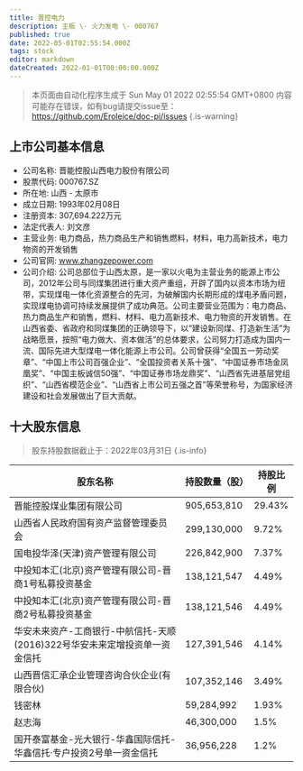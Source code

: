 ```yaml
---
title: 晋控电力
description: 主板 \- 火力发电 \- 000767
published: true
date: 2022-05-01T02:55:54.000Z
tags: stock
editor: markdown
dateCreated: 2022-01-01T00:00:00.000Z
---
```


> 本页面由自动化程序生成于 Sun May 01 2022 02:55:54 GMT+0800
> 内容可能存在错误，如有bug请提交issue至：https://github.com/Eroleice/doc-pi/issues
{.is-warning}

## 上市公司基本信息
- 公司名称: 晋能控股山西电力股份有限公司
- 股票代码: 000767.SZ
- 所在地: 山西 - 太原市
- 成立日期: 1993年02月08日
- 注册资本: 307,694.222万元
- 法定代表人: 刘文彦
- 主营业务: 电力商品，热力商品生产和销售燃料，材料，电力高新技术，电力物资的开发销售
- 公司官网: www.zhangzepower.com
- 公司介绍: 公司总部位于山西太原，是一家以火电为主营业务的能源上市公司，2012年公司与同煤集团进行重大资产重组，开辟了国内以资本市场为纽带，实现煤电一体化资源整合的先河，为破解国内长期形成的煤电矛盾问题，实现煤电协调可持续发展提供了成功典范。公司主要营业范围为：电力商品、热力商品生产和销售，燃料、材料、电力高新技术、电力物资的开发销售。在山西省委、省政府和同煤集团的正确领导下，以“建设新同煤、打造新生活”为战略愿景，按照“电力做大、资本做活”的总体要求，公司努力打造成为国内一流、国际先进大型煤电一体化能源上市公司。公司曾获得“全国五一劳动奖章”、“中国上市公司百强企业”、“全国投资者关系十强”、“中国证券市场金凤凰奖”、“中国主板诚信50强”、“中国证券市场龙鼎奖”、“山西省先进基层党组织”、“山西省模范企业”、“山西省上市公司五强之首”等荣誉称号，为国家经济建设和社会发展做出了巨大贡献。


## 十大股东信息
> 股东持股数据截止于：2022年03月31日
{.is-info}

| 股东名称 | 持股数量（股） | 持股比例 |
| --- | --- | --- |
| 晋能控股煤业集团有限公司 | 905,653,810 | 29.43% |
| 山西省人民政府国有资产监督管理委员会 | 299,130,000 | 9.72% |
| 国电投华泽(天津)资产管理有限公司 | 226,842,900 | 7.37% |
| 中投知本汇(北京)资产管理有限公司-晋商1号私募投资基金 | 138,121,547 | 4.49% |
| 中投知本汇(北京)资产管理有限公司-晋商2号私募投资基金 | 138,121,546 | 4.49% |
| 华安未来资产-工商银行-中航信托-天顺(2016)322号华安未来定增投资单一资金信托 | 127,391,546 | 4.14% |
| 山西晋信汇承企业管理咨询合伙企业(有限合伙) | 107,352,146 | 3.49% |
| 钱密林 | 59,284,992 | 1.93% |
| 赵志海 | 46,300,000 | 1.5% |
| 国开泰富基金-光大银行-华鑫国际信托-华鑫信托·专户投资2号单一资金信托 | 36,956,228 | 1.2% |




